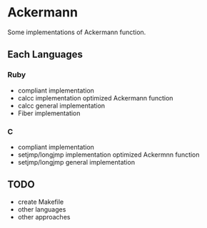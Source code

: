 Ackermann
=========

Some implementations of Ackermann function.

Each Languages
--------------

### Ruby

* compliant implementation
* calcc implementation optimized Ackermann function
* calcc general implementation
* Fiber implementation

### C

* compliant implementation
* setjmp/longjmp implementation optimized Ackermnn function
* setjmp/longjmp general implementation

TODO
----

* create Makefile
* other languages
* other approaches

